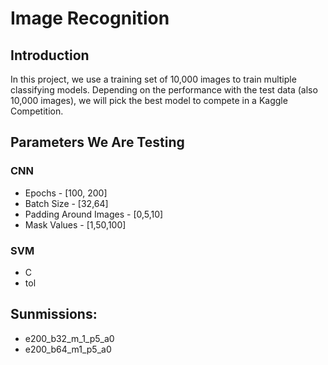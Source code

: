 # Image Recognition

## Introduction
In this project, we use a training set of 10,000 images to train multiple classifying models. Depending on the performance with the test data (also 10,000 images),
we will pick the best model to compete in a Kaggle Competition.


## Parameters We Are Testing

### CNN
* Epochs - [100, 200]
* Batch Size - [32,64]
* Padding Around Images - [0,5,10]
* Mask Values - [1,50,100]

### SVM
* C
* tol


## Sunmissions:
* e200_b32_m_1_p5_a0
* e200_b64_m1_p5_a0